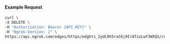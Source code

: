 <!-- Code generated for API Clients. DO NOT EDIT. -->

#### Example Request

```bash
curl \
-X DELETE \
-H "Authorization: Bearer {API_KEY}" \
-H "Ngrok-Version: 2" \
https://api.ngrok.com/edges/https/edghts_2ydC0h5rat6j9IrATzzLwY3WXQS/routes/edghtsrt_2ydC0eR2D4XlOq1V8R4GldbXTO2/ip_restriction
```
